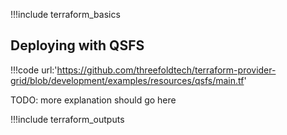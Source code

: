 !!!include terraform_basics


## Deploying with QSFS

!!!code url:'https://github.com/threefoldtech/terraform-provider-grid/blob/development/examples/resources/qsfs/main.tf'


TODO: more explanation should go here

!!!include terraform_outputs